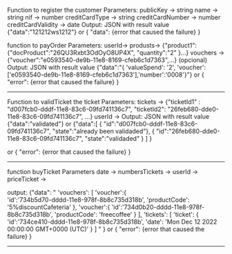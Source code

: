 Function to register the customer
Parameters: 
	publicKey -> string
        name -> string
        nif -> number
        creditCardType -> string
        creditCardNumber -> number
        creditCardValidity -> date
Output: JSON with result value 
{"data":"121212ws1212"}
or
{ "data": {error that caused the failure} }


function to payOrder
Parameters:
	userId->
	produsts-> {"product1":{"docProduct":"26QU3Rxbt3OdOyO8UP4X", "quantity":"2" }...}
	vouchers -> {"voucher":"e0593540-de9b-11e8-8169-cfeb6c1d7363",...} (opcional)
Output: JSON with result value 
{"data":"{ 'valueSpend': '2', 'voucher':['e0593540-de9b-11e8-8169-cfeb6c1d7363'],'number':'0008'}"}
or
{ "error": {error that caused the failure} }



----------------------------------------------
Function to validTicket the ticket
Parameters: 
        tickets -> {"ticketId1" : "d007fcb0-dddf-11e8-83c6-09fd741136c7", "ticketId2": "26feb680-dde0-11e8-83c6-09fd741136c7", ...}
        userId ->
Output: JSON with result value 
{"data":"validated"}
or 
{"data":[
			{
				"id":"d007fcb0-dddf-11e8-83c6-09fd741136c7",
				"state":"already been validaded"},
			{
				"id":"26feb680-dde0-11e8-83c6-09fd741136c7",
				"state":"validaded"
			}
		]
}

or
{ "error": {error that caused the failure} }

--------------------------------------------------------
function buyTicket
Parameters
        date ->
        numbersTickets ->
        userId ->  
        priceTicket ->

output: 
{"data":
	" 'vouchers': 
		[
			'voucher':{  
				'id':'734b5d70-dddd-11e8-978f-8b8c735d318b',
				'productCode': '5%discountCafeteria'
			},
			'voucher':{ 
				'id':'734d0b20-dddd-11e8-978f-8b8c735d318b',
				'productCode': 'freecoffee'
			}
		],
	'tickets': 
		[
			'ticket': {
				'id':'734ce410-dddd-11e8-978f-8b8c735d318b',
				'date': 'Mon Dec 12 2022 00:00:00 GMT+0000 (UTC)'
			}
		]
	"
}
or 
{ "error": {error that caused the failure} }

---------------------------------------
